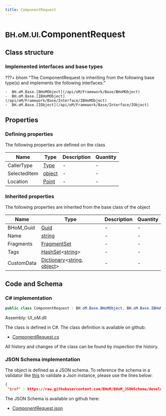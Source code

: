 ```yaml
---
title: ComponentRequest
---
```


# <small>BH.oM.UI.</small>**ComponentRequest**



## Class structure

### Implemented interfaces and base types

???+ bhom "The ComponentRequest is inheriting from the following base type(s) and implements the following interfaces:"

    -  BH.oM.Base.[BHoMObject](/api/oM/Framework/Base/BHoMObject)
    -  BH.oM.Base.[IBHoMObject](/api/oM/Framework/Base/Interface/IBHoMObject)
    -  BH.oM.Base.[IObject](/api/oM/Framework/Base/Interface/IObject)


## Properties



### Defining properties

The following properties are defined on the class

| Name             | Type             | Description      | Quantity         |
|------------------|------------------|------------------|------------------|
| CallerType | [Type](https://learn.microsoft.com/en-us/dotnet/api/System.Type?view=netstandard-2.0) | - | - |
| SelectedItem | [object](https://learn.microsoft.com/en-us/dotnet/api/System.Object?view=netstandard-2.0) | - | - |
| Location | [Point](/api/oM/Dimensional/Geometry/Vector/Point) | - | - |


### Inherited properties
The following properties are inherited from the base class of the object

| Name             | Type             | Description      | Quantity         |
|------------------|------------------|------------------|------------------|
| BHoM_Guid | [Guid](https://learn.microsoft.com/en-us/dotnet/api/System.Guid?view=netstandard-2.0) | - | - |
| Name | [string](https://learn.microsoft.com/en-us/dotnet/api/System.String?view=netstandard-2.0) | - | - |
| Fragments | [FragmentSet](/api/oM/Framework/Base/FragmentSet) | - | - |
| Tags | [HashSet](https://learn.microsoft.com/en-us/dotnet/api/System.Collections.Generic.HashSet-1?view=netstandard-2.0)&lt;[string](https://learn.microsoft.com/en-us/dotnet/api/System.String?view=netstandard-2.0)&gt; | - | - |
| CustomData | [Dictionary](https://learn.microsoft.com/en-us/dotnet/api/System.Collections.Generic.Dictionary-2?view=netstandard-2.0)&lt;[string](https://learn.microsoft.com/en-us/dotnet/api/System.String?view=netstandard-2.0), [object](https://learn.microsoft.com/en-us/dotnet/api/System.Object?view=netstandard-2.0)&gt; | - | - |


## Code and Schema

### C# implementation

``` C# title="C#"
public class ComponentRequest : BH.oM.Base.BHoMObject, BH.oM.Base.IBHoMObject, BH.oM.Base.IObject
```

Assembly: UI_oM.dll

The class is defined in C#. The class definition is available on github:

- [ComponentRequest.cs](https://github.com/BHoM/BHoM_UI/blob/develop/UI_oM/ComponentRequest.cs)

All history and changes of the class can be found by inspection the history.
### JSON Schema implementation

The object is defined as a JSON schema. To reference the schema in a validator like [this](https://www.jsonschemavalidator.net/) to validate a Json instance, please use the lines below:

``` json title="JSON Schema"
{
 "$ref" : https://raw.githubusercontent.com/BHoM/BHoM_JSONSchema/develop/UI_oM/ComponentRequest.json}
```

The JSON Schema is available on github here:

- [ComponentRequest.json](https://github.com/BHoM/BHoM_JSONSchema/blob/develop/UI_oM/ComponentRequest.json)
